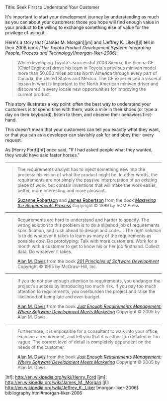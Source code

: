 Title: Seek First to Understand Your Customer

It's important to start your development journey by understanding as much as you can about your customers: those you hope will find enough value in your product to be willing to exchange something else of value for the privilege of using it.

Here's a story that [James M. Morgan][jm] and [Jeffrey K. Liker][jl] tell in their 2006 book <cite>[The Toyota Product Development System: Integrating People, Process and Technology][morgan-liker-2006]</cite>:

> While developing Toyota's successful 2003 Sienna, the Sienna CE [Chief Engineer] drove his team in Toyota's previous minivan model more than 50,000 miles across North America through every part of Canada, the United States and Mexico. The CE experienced a visceral lesson in what is important to the North American minivan driver and discovered in every locale new opportunities for improving the current product.

This story illustrates a key point: often the best way to understand your customers is to spend time with them, walk a mile in their shoes (or type a day on their keyboard), listen to them, and observe their behaviors first-hand.

This doesn't mean that your customers can tell you exactly what they want, or that you can as a developer can slavishly ask for and obey their every request.

As [Henry Ford][hf] once said, "If I had asked people what they wanted, they would have said faster horses."

----

<blockquote>
<p>
The requirements analyst has to inject something new into the process: his vision of what the product might be. In other words, the requirements are not simply the passive interpretation of an existing piece of work, but contain inventions that will make the work easier, better, more interesting and more pleasant.</p>

<footer>
<a href="http://en.wikipedia.org/wiki/Suzanne_Robertson">Suzanne Robertson</a> and <a href="http://en.wikipedia.org/wiki/James_Robertson">James Robertson</a> from the book <cite><a href="bibliography.html#robertson-1999">Mastering the Requirements Process</a></cite> Copyright &copy; 1999 by ACM Press
</footer>
</blockquote>

----

<blockquote>
<p>
Requirements are hard to understand and harder to specify. The wrong solution to this problem is to do a slipshod job of requirements specification, and rush ahead to design and code.... The right solution is to do whatever it takes to learn as many of the requirements as possible <em>now</em>. Do prototyping. Talk with more customers. Work for a month with a customer to get to know his or her job firsthand. Collect data. Do whatever it takes.</p>

<footer>
<a href="http://en.wikipedia.org/wiki/Alan_M._Davis">Alan M. Davis</a> from the book <cite><a href="bibliography.html#davis-1995">201 Principles of Software Development</a></cite> Copyright &copy; 1995 by McGraw-Hill, Inc.
</footer>
</blockquote>

----

<blockquote>
<p>
If you do not pay enough attention to requirements, you endanger the project&#8217;s success by introducing too much risk. If you pay too much attention to requirements, you overburden the project and raise the likelihood of being late and over-budget.</p>

<footer>
<a href="http://en.wikipedia.org/wiki/Alan_M._Davis">Alan M. Davis</a> from the book <cite><a href="bibliography.html#davis-2005">Just Enough Requirements Management: Where Software Development Meets Marketing</a></cite> Copyright &copy; 2005 by Alan M. Davis
</footer>
</blockquote>

----

<blockquote>
<p>
Furthermore, it is impossible for a consultant to walk into your office, examine a requirement, and tell you that it is either too detailed or too vague. The correct level of detail is completely dependent on the needs of the customer.</p>

<footer>
<a href="http://en.wikipedia.org/wiki/Alan_M._Davis">Alan M. Davis</a> from the book <cite><a href="bibliography.html#davis-2005">Just Enough Requirements Management: Where Software Development Meets Marketing</a></cite> Copyright &copy; 2005 by Alan M. Davis
</footer>
</blockquote>




]hf]: http://en.wikipedia.org/wiki/Henry_Ford
[jm]: http://en.wikipedia.org/wiki/James_M._Morgan
[jl]: http://en.wikipedia.org/wiki/Jeffrey_K._Liker
[morgan-liker-2006]: bibliography.html#morgan-liker-2006

